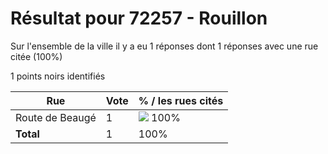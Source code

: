 # Résultat pour 72257 - Rouillon

Sur l'ensemble de la ville il y a eu 1 réponses dont 1 réponses avec une rue citée (100%)

1 points noirs identifiés

| Rue | Vote | % / les rues cités|
|-----|------|-------------------|
| Route de Beaugé | 1 | <img src="../../img/bar_100.gif" />&nbsp;100%|
| **Total** | 1 | 100%|
